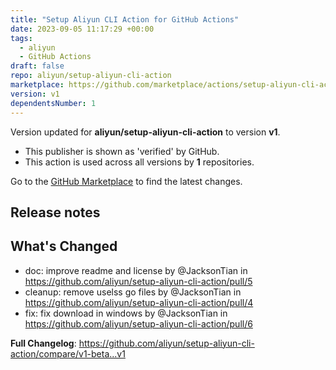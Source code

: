 ```yaml
---
title: "Setup Aliyun CLI Action for GitHub Actions"
date: 2023-09-05 11:17:29 +00:00
tags:
  - aliyun
  - GitHub Actions
draft: false
repo: aliyun/setup-aliyun-cli-action
marketplace: https://github.com/marketplace/actions/setup-aliyun-cli-action-for-github-actions
version: v1
dependentsNumber: 1
---
```



Version updated for **aliyun/setup-aliyun-cli-action** to version **v1**.
- This publisher is shown as 'verified' by GitHub.
- This action is used across all versions by **1** repositories.

Go to the [GitHub Marketplace](https://github.com/marketplace/actions/setup-aliyun-cli-action-for-github-actions) to find the latest changes.

## Release notes

## What's Changed
* doc: improve readme and license by @JacksonTian in https://github.com/aliyun/setup-aliyun-cli-action/pull/5
* cleanup: remove uselss go files by @JacksonTian in https://github.com/aliyun/setup-aliyun-cli-action/pull/4
* fix: fix download in windows by @JacksonTian in https://github.com/aliyun/setup-aliyun-cli-action/pull/6


**Full Changelog**: https://github.com/aliyun/setup-aliyun-cli-action/compare/v1-beta...v1
